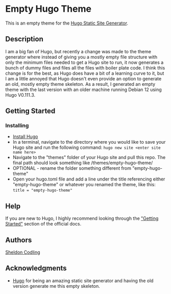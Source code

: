 # Empty Hugo Theme

This is an empty theme for the [Hugo Static Site Generator](https://gohugo.io/).

## Description
 
I am a big fan of Hugo, but recently a change was made to the theme generator where instead of giving you a mostly empty file structure with only the minimum files needed to get a Hugo site to run, it now generates a bunch of dummy files and files all the files with boiler plate code. I think this change is for the best, as Hugo does have a bit of a learning curve to it, but I am a little annoyed that Hugo doesn't even provide an option to generate an old, mostly empty theme skeleton. As a result, I generated an empty theme with the last version with an older machine running Debian 12 using Hugo V0.111.3.

## Getting Started

### Installing

* [Install Hugo](https://gohugo.io/installation/)
* In a terminal, navigate to the directory where you would like to save your Hugo site and run the following command:
   ```hugo new site <enter site name here>```
* Navigate to the "themes" folder of your Hugo site and pull this repo. The final path should look something like <your site>/themes/empty-hugo-theme/
* OPTIONAL - rename the folder something different from "empty-hugo-theme"
* Open your hugo.toml file and add a line under the title referencing either "empty-hugo-theme" or whatever you renamed the theme, like this:
    ```title = "empty-hugo-theme"```

## Help

If you are new to Hugo, I highly recommend looking through the ["Getting Started"](https://gohugo.io/getting-started/) section of the official docs. 

## Authors

[Sheldon Codling](https://www.sheldonc.ca)

## Acknowledgments

* [Hugo](https://gohugo.io/) for being an amazing static site generator and having the old version generate me this empty skeleton.
